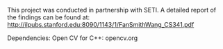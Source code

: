 This project was conducted in partnership with SETI. A detailed report of the findings can be found at: http://ilpubs.stanford.edu:8090/1143/1/FanSmithWang_CS341.pdf

Dependencies:
Open CV for C++: opencv.org
